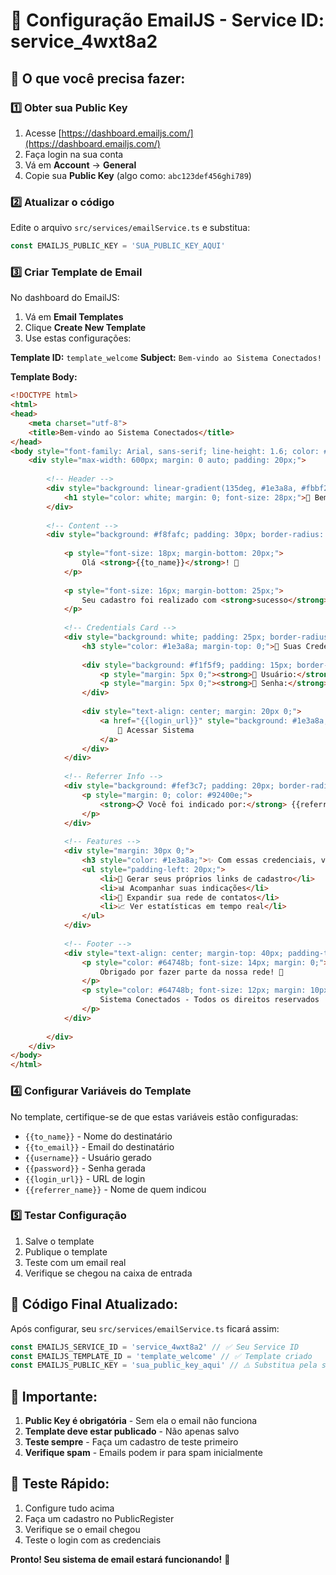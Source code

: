 # 📧 Configuração EmailJS - Service ID: service_4wxt8a2

## 🎯 **O que você precisa fazer:**

### 1️⃣ **Obter sua Public Key**
1. Acesse [https://dashboard.emailjs.com/](https://dashboard.emailjs.com/)
2. Faça login na sua conta
3. Vá em **Account** → **General**
4. Copie sua **Public Key** (algo como: `abc123def456ghi789`)

### 2️⃣ **Atualizar o código**
Edite o arquivo `src/services/emailService.ts` e substitua:
```typescript
const EMAILJS_PUBLIC_KEY = 'SUA_PUBLIC_KEY_AQUI'
```

### 3️⃣ **Criar Template de Email**
No dashboard do EmailJS:

1. Vá em **Email Templates**
2. Clique **Create New Template**
3. Use estas configurações:

**Template ID:** `template_welcome`
**Subject:** `Bem-vindo ao Sistema Conectados!`

**Template Body:**
```html
<!DOCTYPE html>
<html>
<head>
    <meta charset="utf-8">
    <title>Bem-vindo ao Sistema Conectados</title>
</head>
<body style="font-family: Arial, sans-serif; line-height: 1.6; color: #333;">
    <div style="max-width: 600px; margin: 0 auto; padding: 20px;">
        
        <!-- Header -->
        <div style="background: linear-gradient(135deg, #1e3a8a, #fbbf24); padding: 30px; text-align: center; border-radius: 10px 10px 0 0;">
            <h1 style="color: white; margin: 0; font-size: 28px;">🎉 Bem-vindo ao Sistema Conectados!</h1>
        </div>
        
        <!-- Content -->
        <div style="background: #f8fafc; padding: 30px; border-radius: 0 0 10px 10px;">
            
            <p style="font-size: 18px; margin-bottom: 20px;">
                Olá <strong>{{to_name}}</strong>! 👋
            </p>
            
            <p style="font-size: 16px; margin-bottom: 25px;">
                Seu cadastro foi realizado com <strong>sucesso</strong> no Sistema Conectados!
            </p>
            
            <!-- Credentials Card -->
            <div style="background: white; padding: 25px; border-radius: 10px; border-left: 5px solid #fbbf24; margin: 25px 0;">
                <h3 style="color: #1e3a8a; margin-top: 0;">🔑 Suas Credenciais de Acesso:</h3>
                
                <div style="background: #f1f5f9; padding: 15px; border-radius: 8px; margin: 15px 0;">
                    <p style="margin: 5px 0;"><strong>👤 Usuário:</strong> <code style="background: #e2e8f0; padding: 2px 6px; border-radius: 4px;">{{username}}</code></p>
                    <p style="margin: 5px 0;"><strong>🔑 Senha:</strong> <code style="background: #e2e8f0; padding: 2px 6px; border-radius: 4px;">{{password}}</code></p>
                </div>
                
                <div style="text-align: center; margin: 20px 0;">
                    <a href="{{login_url}}" style="background: #1e3a8a; color: white; padding: 12px 30px; text-decoration: none; border-radius: 8px; font-weight: bold; display: inline-block;">
                        🚀 Acessar Sistema
                    </a>
                </div>
            </div>
            
            <!-- Referrer Info -->
            <div style="background: #fef3c7; padding: 20px; border-radius: 8px; margin: 20px 0;">
                <p style="margin: 0; color: #92400e;">
                    <strong>📋 Você foi indicado por:</strong> {{referrer_name}}
                </p>
            </div>
            
            <!-- Features -->
            <div style="margin: 30px 0;">
                <h3 style="color: #1e3a8a;">✨ Com essas credenciais, você poderá:</h3>
                <ul style="padding-left: 20px;">
                    <li>🔗 Gerar seus próprios links de cadastro</li>
                    <li>📊 Acompanhar suas indicações</li>
                    <li>👥 Expandir sua rede de contatos</li>
                    <li>📈 Ver estatísticas em tempo real</li>
                </ul>
            </div>
            
            <!-- Footer -->
            <div style="text-align: center; margin-top: 40px; padding-top: 20px; border-top: 2px solid #e2e8f0;">
                <p style="color: #64748b; font-size: 14px; margin: 0;">
                    Obrigado por fazer parte da nossa rede! 🌟
                </p>
                <p style="color: #64748b; font-size: 12px; margin: 10px 0 0 0;">
                    Sistema Conectados - Todos os direitos reservados
                </p>
            </div>
            
        </div>
    </div>
</body>
</html>
```

### 4️⃣ **Configurar Variáveis do Template**
No template, certifique-se de que estas variáveis estão configuradas:
- `{{to_name}}` - Nome do destinatário
- `{{to_email}}` - Email do destinatário  
- `{{username}}` - Usuário gerado
- `{{password}}` - Senha gerada
- `{{login_url}}` - URL de login
- `{{referrer_name}}` - Nome de quem indicou

### 5️⃣ **Testar Configuração**
1. Salve o template
2. Publique o template
3. Teste com um email real
4. Verifique se chegou na caixa de entrada

## 🔧 **Código Final Atualizado:**

Após configurar, seu `src/services/emailService.ts` ficará assim:

```typescript
const EMAILJS_SERVICE_ID = 'service_4wxt8a2' // ✅ Seu Service ID
const EMAILJS_TEMPLATE_ID = 'template_welcome' // ✅ Template criado
const EMAILJS_PUBLIC_KEY = 'sua_public_key_aqui' // ⚠️ Substitua pela sua
```

## 🚨 **Importante:**

1. **Public Key é obrigatória** - Sem ela o email não funciona
2. **Template deve estar publicado** - Não apenas salvo
3. **Teste sempre** - Faça um cadastro de teste primeiro
4. **Verifique spam** - Emails podem ir para spam inicialmente

## 📱 **Teste Rápido:**

1. Configure tudo acima
2. Faça um cadastro no PublicRegister
3. Verifique se o email chegou
4. Teste o login com as credenciais

**Pronto! Seu sistema de email estará funcionando!** 🚀
